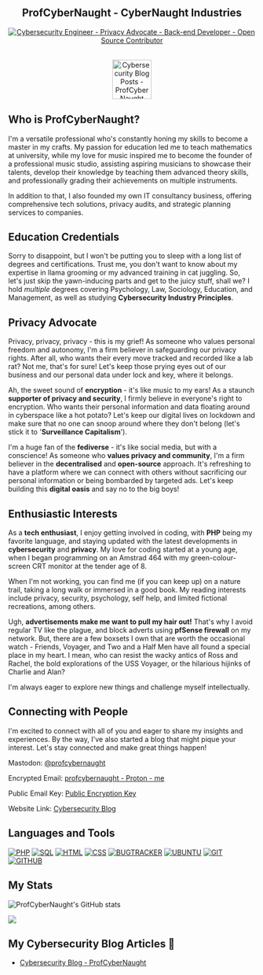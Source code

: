 <h2 align="center">ProfCyberNaught - CyberNaught Industries</h2>

<p align="center">
  <a href="https://github.com/users/ProfCyberNaught/"><img src="https://readme-typing-svg.herokuapp.com/?lines=Cybersecurity%20Engineer;Privacy%20Advocate;Back-end+Developer;Open%20Source%20Contributor&center=true&width=640&height=45" alt="Cybersecurity Engineer - Privacy Advocate - Back-end Developer - Open Source Contributor"></a>
</p>

<!-- Account LOGO -->
<br />
<div align="center">
  <a href="https://github.com/ProfCyberNaught/cybersecurity-blog-posts">
    <img src="pcn_images/pcn_cybersecurity-blog-posts_logo.png" alt="Cybersecurity Blog Posts - ProfCyberNaught" width="80" height="80">
  </a>
</div>

## Who is ProfCyberNaught?

I'm a versatile professional who's constantly honing my skills to become a master in my crafts. My passion for education led me to teach mathematics at university, while my love for music inspired me to become the founder of a professional music studio, assisting aspiring musicians to showcase their talents, develop their knowledge by teaching them advanced theory skills, and professionally grading their achievements on multiple instruments.

In addition to that, I also founded my own IT consultancy business, offering comprehensive tech solutions, privacy audits, and strategic planning services to companies.

## Education Credentials

Sorry to disappoint, but I won't be putting you to sleep with a long list of degrees and certifications. Trust me, you don't want to know about my expertise in llama grooming or my advanced training in cat juggling. So, let's just skip the yawn-inducing parts and get to the juicy stuff, shall we? I hold _multiple_ degrees covering Psychology, Law, Sociology, Education, and Management, as well as studying **Cybersecurity Industry Principles**.

## Privacy Advocate

Privacy, privacy, privacy - this is my grief! As someone who values personal freedom and autonomy, I'm a firm believer in safeguarding our privacy rights. After all, who wants their every move tracked and recorded like a lab rat? Not me, that's for sure! Let's keep those prying eyes out of our business and our personal data under lock and key, where it belongs.

Ah, the sweet sound of **encryption** - it's like music to my ears! As a staunch **supporter of privacy and security**, I firmly believe in everyone's right to encryption. Who wants their personal information and data floating around in cyberspace like a hot potato? Let's keep our digital lives on lockdown and make sure that no one can snoop around where they don't belong (let's stick it to '**Surveillance Capitalism**').

I'm a huge fan of the **fediverse** - it's like social media, but with a conscience! As someone who **values privacy and community**, I'm a firm believer in the **decentralised** and **open-source** approach. It's refreshing to have a platform where we can connect with others without sacrificing our personal information or being bombarded by targeted ads. Let's keep building this **digital oasis** and say no to the big boys!

## Enthusiastic Interests

As a **tech enthusiast**, I enjoy getting involved in coding, with **PHP** being my favorite language, and staying updated with the latest developments in **cybersecurity** and **privacy**. My love for coding started at a young age, when I began programming on an Amstrad 464 with my green-colour-screen CRT monitor at the tender age of 8.

When I'm not working, you can find me (if you can keep up) on a nature trail, taking a long walk or immersed in a good book. My reading interests include privacy, security, psychology, self help, and limited fictional recreations, among others.

Ugh, **advertisements make me want to pull my hair out!** That's why I avoid regular TV like the plague, and block adverts using **pfSense firewall** on my network. But, there are a few boxsets I own that are worth the occasional watch - Friends, Voyager, and Two and a Half Men have all found a special place in my heart. I mean, who can resist the wacky antics of Ross and Rachel, the bold explorations of the USS Voyager, or the hilarious hijinks of Charlie and Alan?

I'm always eager to explore new things and challenge myself intellectually.

## Connecting with People

I'm excited to connect with all of you and eager to share my insights and experiences. By the way, I've also started a blog that might pique your interest. Let's stay connected and make great things happen!

Mastodon: [@profcybernaught](https://infosec.exchange/@ProfCyberNaught)

Encrypted Email: [profcybernaught - Proton - me](#)

Public Email Key: [Public Encryption Key](https://github.com/ProfCyberNaught/ProfCyberNaught/blob/main/pcn_pek_email/)

Website Link: [Cybersecurity Blog](https://profcybernaught.hashnode.dev/)
 
## Languages and Tools

[![PHP][PHP]][PHP-url] [![SQL][SQL]][SQL-url] [![HTML][HTML]][HTML-url] [![CSS][CSS]][CSS-url] [![BUGTRACKER][BUGTRACKER]][BUGTRACKER-url] [![UBUNTU][UBUNTU]][UBUNTU-url] [![GIT][GIT]][GIT-url] [![GITHUB][GITHUB]][GITHUB-url]

## My Stats

![ProfCyberNaught's GitHub stats](https://github-readme-stats.vercel.app/api?username=ProfCyberNaught&show_icons=true&theme=tokyonight&count_private=true)

![](https://komarev.com/ghpvc/?username=ProfCyberNaught&color=green&style=for-the-badge)

## My Cybersecurity Blog Articles 📝
- [Cybersecurity Blog - ProfCyberNaught](https://github.com/ProfCyberNaught/articles-blogs)

[PHP]: https://img.shields.io/badge/PHP-000000?style=for-the-badge&logo=PHP&logoColor=purple
[PHP-url]: https://www.php.net/
[HTML]: https://img.shields.io/badge/html-000000?style=for-the-badge&logo=HTML5&logoColor=E34F26
[HTML-url]: https://www.w3schools.com/html/
[CSS]: https://img.shields.io/badge/CSS-000000?style=for-the-badge&logo=CSS3&logoColor=1572B6
[CSS-url]: https://www.w3schools.com/Css/
[SQL]: https://img.shields.io/badge/MySQL-000000?style=for-the-badge&logo=MySQL&logoColor=4479A1
[SQL-url]: https://www.w3schools.com/sql/
[BUGTRACKER]: https://img.shields.io/badge/mantis%20bugtracker-000000?style=for-the-badge
[BUGTRACKER-url]: https://mantisbt.org/
[UBUNTU]: https://img.shields.io/badge/Ubuntu-000000?style=for-the-badge&logo=ubuntu&logoColor=orange
[UBUNTU-url]: https://ubuntu.com/
[GIT]: https://img.shields.io/badge/git-000000?style=for-the-badge&logo=git&logoColor=orange
[GIT-url]: https://git-scm.com/
[GITHUB]: https://img.shields.io/badge/GitHub-000000?style=for-the-badge&logo=github&logoColor=grey
[GITHUB-url]: https://github.com/
